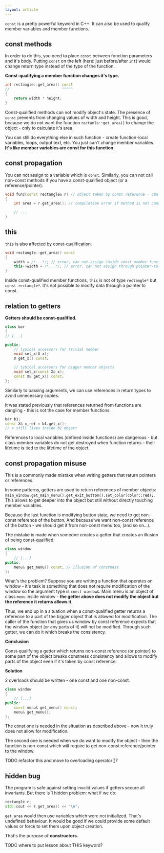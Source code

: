 ```yaml
---
layout: article
---
```


`const` is a pretty powerful keyword in C++. It can also be used to qualify member variables and member functions.

## const methods

In order to do this, you need to place `const` between function parameters and it's body. Putting `const` on the left (here: just before/after `int`) would change return type instead of the type of the function.

**Const-qualifying a member function changes it's type.**

```c++
int rectangle::get_area() const
//                        ^^^^^
{
    return width * height;
}
```

Const-qualified methods can not modify object's state. The presence of `const` prevents from changing values of width and height. This is good, because we do not want the function `rectanle::get_area()` to change the object - only to calculate it's area.

You can still do everything else in such function - create function-local variables, loops, output text, etc. You just can't change member variables. **It's like member variables are const for this function.**


## const propagation

You can not assign to a variable which is `const`. Similarly, you can not call non-const methods if you have a const-qualified object (or a reference/pointer).

```c++
void func(const rectangle& r) // object taken by const reference - can not change it
{
    int area = r.get_area(); // compilation error if method is not const-qualified

    // ...
}
```

## this

`this` is also affected by const-qualification.

```c++
void rectangle::get_area() const
{
    width = /*...*/; // error, can not assign inside const member function
    this->width = /*...*/; // error, can not assign through pointer-to-const
}
```

Inside const-qualified member functions, `this` is not of type `rectangle*` but `const rectangle*`. It's not possible to modify data through a pointer to const.

## relation to getters

**Getters should be const-qualified.**

```c++
class bar
{
// [...]

public:
    // typical accessors for trivial member
    void set_x(X x);
    X get_x() const;

    // typical accessors for bigger member objects
    void set_x(const X& x);
    const X& get_x() const;
};
```

Similarly to passing arguments, we can use references in return types to avoid unnecessary copies.

It was stated previously that references returned from functions are dangling - this is not the case for member functions.

```c++
bar b1;
const X& x_ref = b1.get_x();
// x still lives inside b1 object
```

References to local variables (defined inside functions) are dangerous - but class member variables do not get destroyed when function returns - their lifetime is tied to the lifetime of the object.

## const propagation misuse

This is a commonly made mistake when writing getters that return pointers or references.

In some patterns, getters are used to return references of member objects: `main_window.get_main_menu().get_exit_button().set_color(color::red);`. This allows to get deeper into the object but still without directly touching member variables.

Because the last function is modifying button state, we need to get non-const reference of the button. And because we want non-const reference of the button - we should get it from non-const menu too, (and so on...).

The mistake is made when someone creates a getter that creates an illusion of being const-qualified:

```c++
class window
{
    // [...]
public:
    menu& get_menu() const; // illusion of constness
};
```

What's the problem? Suppose you are writing a function that operates on window - it's task is something that does not require modification of the window so the argument type is `const window&`. Main menu is an object of class `menu` inside window - **the getter above does not modify the object but the reference it returns allows it**.

Thus, we end up in a situation when a const-qualified getter returns a reference to a part of the bigger object that is allowed for modification. The caller of the function that gives us window by const reference expects that the window object (or any parts of it) will not be modified. Through such getter, we can do it which breaks the consistency.

**Conclusion**

Const-qualifying a getter which returns non-const reference (or pointer) to some part of the object breaks constness consistency and allows to modify parts of the object even if it's taken by const reference.

**Solution**

2 overloads should be written - one const and one non-const.

```c++
class window
{
    // [...]
public:
    const menu& get_menu() const;
    menu& get_menu();
};
```

The const one is needed in the situation as described above - now it truly does not allow for modification.

The second one is needed when we do want to modify the object - then the function is non-const which will require to get non-const reference/pointer to the window.

TODO refactor this and move to overloading operator\[\]?

## hidden bug

The program is safe against setting invalid values if getters secure all invariants. But there is 1 hidden problem: what if we do:

```c++
rectangle r;
std::cout << r.get_area() << "\n";
```

`get_area` would then use variables which were not initialized. That's undefined behaviour. It would be good if we could provide some default values or force to set them upon object creation.

That's the purpose of **constructors**.

TODO where to put lesson about THIS keyword?
